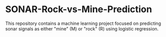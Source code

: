 # SONAR-Rock-vs-Mine-Prediction
This repository contains a machine learning project focused on predicting sonar signals as either "mine" (M) or "rock" (R) using logistic regression.
